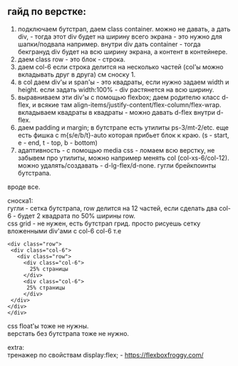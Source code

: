 ## гайд по верстке:
1. подключаем бутстрап, даем class container. можно не давать, а дать div, - тогда этот div будет на ширину всего экрана - это нужно для шапки/подвала например. внутри div дать container - тогда бекгрануд div будет на всю ширину экрана, а контент в контейнере.
2. даем class row - это блок - строка.
3. даем col-6 если строка делится на несколько частей (col'ы можно вкладывать друг в друга) см сноску 1.
4. в col даем div'ы и span'ы - это квадраты, если нужно задаем width и height. если задать width:100% - div растянется на всю ширину.
5. выравниваем эти div'ы с помощью flexbox; даем родителю класс d-flex, и всякие там align-items/justify-content/flex-column/flex-wrap. вкладываем квадраты в квадраты - можно давать d-flex внутри d-flex.
6. даем padding и margin; в бутстрапе есть утилиты ps-3/mt-2/etc. еще есть фишка с m{s/e/b/t}-auto которая прибьет блок к краю. (s - start, e - end, t - top, b - bottom)
7. адаптивность - с помощью media css - ломаем всю верстку, не забывем про утилиты, можно например менять col (col-xs-6/col-12). можно удалять/создавать - d-lg-flex/d-none. гугли брейкпоинты бутстрапа.

вроде все.
   
сноска1:  
гугли - сетка бутстрапа, row делится на 12 частей, если сделать два col-6 - будет 2 квадрата по 50% ширины row.   
css grid - не нужен, есть бутстрап грид. просто рисуешь сетку вложенными div'ами c col-6 col-6 т.е 
```
<div class="row">
 <div class="col-6">
   <div class="row">
     <div class="col-6">
       25% страницы
     </div>
     <div class="col-6">
      25% страницы
     </div>
 </div>
</div>
</div>
 ```
css float'ы тоже не нужны.  
верстать без бутстрапа тоже не нужно.  
  
extra:  
тренажер по свойствам display:flex; - https://flexboxfroggy.com/

